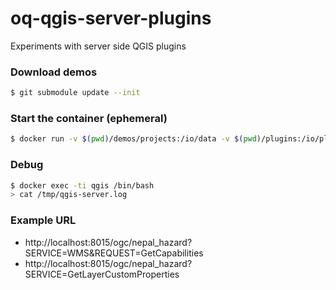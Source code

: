 # oq-qgis-server-plugins

Experiments with server side QGIS plugins

### Download demos

```bash
$ git submodule update --init
```

### Start the container (ephemeral)

```bash
$ docker run -v $(pwd)/demos/projects:/io/data -v $(pwd)/plugins:/io/plugins --name qgis --rm -ti -p 8015:80 openquake/qgis-server:stable
```

### Debug

```bash
$ docker exec -ti qgis /bin/bash
> cat /tmp/qgis-server.log
```

### Example URL

- http://localhost:8015/ogc/nepal_hazard?SERVICE=WMS&REQUEST=GetCapabilities
- http://localhost:8015/ogc/nepal_hazard?SERVICE=GetLayerCustomProperties

